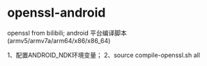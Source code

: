 # openssl-android
openssl from bilibili; android 平台编译脚本(armv5/armv7a/arm64/x86/x86_64)

1、配置ANDROID_NDK环境变量；
2、source compile-openssl.sh all

